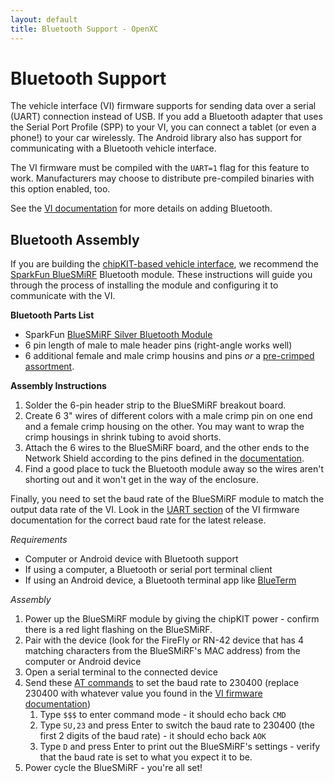 ```yaml
---
layout: default
title: Bluetooth Support - OpenXC
---
```


<div class="page-header">
    <h1>Bluetooth Support</h1>
</div>

The vehicle interface (VI) firmware supports for sending data over a serial
(UART) connection instead of USB. If you add a Bluetooth adapter that uses the
Serial Port Profile (SPP) to your VI, you can connect a tablet (or even a
phone!) to your car wirelessly. The Android library also has support for
communicating with a Bluetooth vehicle interface.

The VI firmware must be compiled with the `UART=1` flag for this
feature to work. Manufacturers may choose to distribute pre-compiled binaries
with this option enabled, too.

See the [VI
documentation](http://openxcplatform.com/cantranslator/output/uart.html) for
more details on adding Bluetooth.


<div class="page-header">
    <h2>Bluetooth Assembly</h2>
</div>

If you are building the [chipKIT-based vehicle
interface](/vehicle-interface/index.html), we recommend the [SparkFun
BlueSMiRF](https://www.sparkfun.com/products/10269) Bluetooth module. These
instructions will guide you through the process of installing the module and
configuring it to communicate with the VI.

**Bluetooth Parts List**

* SparkFun [BlueSMiRF Silver Bluetooth Module](https://www.sparkfun.com/products/10269)
* 6 pin length of male to male header pins (right-angle works well)
* 6 additional female  and male crimp housins and pins *or* a
  [pre-crimped assortment](http://www.pololu.com/catalog/product/1807).

**Assembly Instructions**

1. Solder the 6-pin header strip to the BlueSMiRF breakout board.
1. Create 6 3" wires of different colors with a male crimp pin on one end and a
   female crimp housing on the other. You may want to wrap the crimp housings in
   shrink tubing to avoid shorts.
1. Attach the 6 wires to the BlueSMiRF board, and the other ends to the Network
   Shield according to the pins defined in the
   [documentation](http://openxcplatform.com/cantranslator/output/uart.html#chipkit-max32).
1. Find a good place to tuck the Bluetooth module away so the wires aren't
   shorting out and it won't get in the way of the enclosure.

Finally, you need to set the baud rate of the BlueSMiRF module to match the
output data rate of the VI. Look in the [UART section][uart] of the VI firmware
documentation for the correct baud rate for the latest release.

*Requirements*

* Computer or Android device with Bluetooth support
* If using a computer, a Bluetooth or serial port terminal client
* If using an Android device, a Bluetooth terminal app like
  [BlueTerm](https://play.google.com/store/apps/details?id=es.pymasde.blueterm&feature=search_result#?t=W251bGwsMSwyLDEsImVzLnB5bWFzZGUuYmx1ZXRlcm0iXQ..)

*Assembly*

1. Power up the BlueSMiRF module by giving the chipKIT power - confirm there is
   a red light flashing on the BlueSMiRF.
1. Pair with the device (look for the FireFly or RN-42 device that has 4
   matching characters from the BlueSMiRF's MAC address) from the computer or
   Android device
1. Open a serial terminal to the connected device
1. Send these [AT
   commands](http://www.sparkfun.com/datasheets/Wireless/Bluetooth/rn-bluetooth-um.pdf)
   to set the baud rate to 230400 (replace 230400 with whatever value you found
   in the [VI firmware documentation][uart])
   1. Type `$$$` to enter command mode - it should echo back `CMD`
   1. Type `SU,23` and press Enter to switch the baud rate to 230400 (the first
      2 digits of the baud rate) - it should echo back `AOK`
   1. Type `D` and press Enter to print out the BlueSMiRF's settings - verify
      that the baud rate is set to what you expect it to be.
1. Power cycle the BlueSMiRF - you're all set!

[uart]: http://openxcplatform.com/cantranslator/platforms/max32.html#uart
